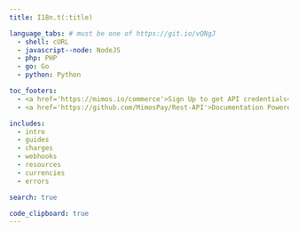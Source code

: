 ```yaml
---
title: I18n.t(:title)

language_tabs: # must be one of https://git.io/vQNgJ
  - shell: cURL
  - javascript--node: NodeJS
  - php: PHP
  - go: Go
  - python: Python

toc_footers:
  - <a href='https://mimos.io/commerce'>Sign Up to get API credentials</a>
  - <a href='https://github.com/MimosPay/Rest-API'>Documentation Powered by Slate</a>

includes:
  - intro
  - guides
  - charges
  - webhooks
  - resources
  - currencies
  - errors

search: true

code_clipboard: true
---
```

